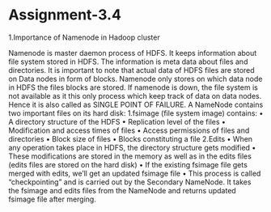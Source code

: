 # Assignment-3.4

1.Importance of Namenode in Hadoop cluster

Namenode is master daemon process of HDFS.
It keeps information about file system stored in HDFS. The information is meta data about files and directories.
It is important to note that actual data of HDFS files are stored on Data nodes in form of blocks. Namenode only stores on which data    node in HDFS the files blocks are stored.
If namenode is down, the file system is not available as it this only process which keep track of data on data nodes. Hence it is also called as SINGLE POINT OF FAILURE.
A NameNode contains two important files on its hard disk:
1.fsimage (file system image) contains: 
• A directory structure of the HDFS 
• Replication level of the files 
• Modification and access times of files 
• Access permissions of files and directories 
• Block size of files 
• Blocks constituting a file 
2.Edits 
• When any operation takes place in HDFS, the directory structure gets modified 
• These modifications are stored in the memory as well as in the edits files (edits files are stored on the hard disk) 
• If the existing fsimage file gets merged with edits, we’ll get an updated fsimage file 
• This process is called “checkpointing” and is carried out by the Secondary NameNode. It takes the fsimage and edits files from the NameNode and returns updated fsimage file after merging.
